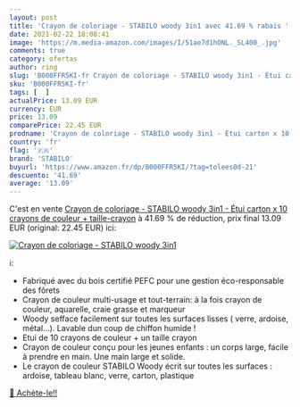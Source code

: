 ```yaml
---
layout: post
title: 'Crayon de coloriage - STABILO woody 3in1 avec 41.69 % rabais '
date: 2021-02-22 18:08:41
image: 'https://m.media-amazon.com/images/I/51ae7d1hONL._SL400_.jpg'
comments: true
category: ofertas
author: ring
slug: 'B000FFR5KI-fr Crayon de coloriage - STABILO woody 3in1 - Étui carton x...'
sku: 'B000FFR5KI-fr'
tags: [  ]
actualPrice: 13.09 EUR
currency: EUR
price: 13.09
comparePrice: 22.45 EUR
prodname: 'Crayon de coloriage - STABILO woody 3in1 - Étui carton x 10 crayons de couleur + taille-crayon'
country: 'fr'
flag: '🇫🇷'
brand: 'STABILO'
buyurl: 'https://www.amazon.fr/dp/B000FFR5KI/?tag=tolees0d-21'
descuento: '41.69'
average: '13.09'
---
```


C'est en vente [Crayon de coloriage - STABILO woody 3in1 - Étui carton x 10 crayons de couleur + taille-crayon](https://www.amazon.fr/dp/B000FFR5KI/?tag=tolees0d-21)  à  41.69 % de réduction, prix final  13.09 EUR (original: 22.45 EUR) ici:

[![Crayon de coloriage - STABILO woody 3in1](https://m.media-amazon.com/images/I/51ae7d1hONL._SL400_.jpg)](https://www.amazon.fr/dp/B000FFR5KI/?tag=tolees0d-21)

ℹ️:

- Fabriqué avec du bois certifié PEFC pour une gestion éco-responsable des fôrets
- Crayon de couleur multi-usage et tout-terrain: à la fois crayon de couleur, aquarelle, craie grasse et marqueur
- Woody sefface facilement sur toutes les surfaces lisses ( verre, ardoise, métal…). Lavable dun coup de chiffon humide !
- Etui de 10 crayons de couleur + un taille crayon
- Crayon de couleur conçu pour les jeunes enfants : un corps large, facile à prendre en main. Une main large et solide.
- Le crayon de couleur STABILO Woody écrit sur toutes les surfaces : ardoise, tableau blanc, verre, carton, plastique

[🛒 Achète-le!!](https://www.amazon.fr/dp/B000FFR5KI/?tag=tolees0d-21)
